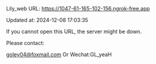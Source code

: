 Lily_web URL: https://1047-61-165-102-156.ngrok-free.app

Updated at: 2024-12-08 17:03:35

If you cannot open this URL, the server might be down.

Please contact: 

goley04@foxmail.com Or Wechat:GL_yeaH